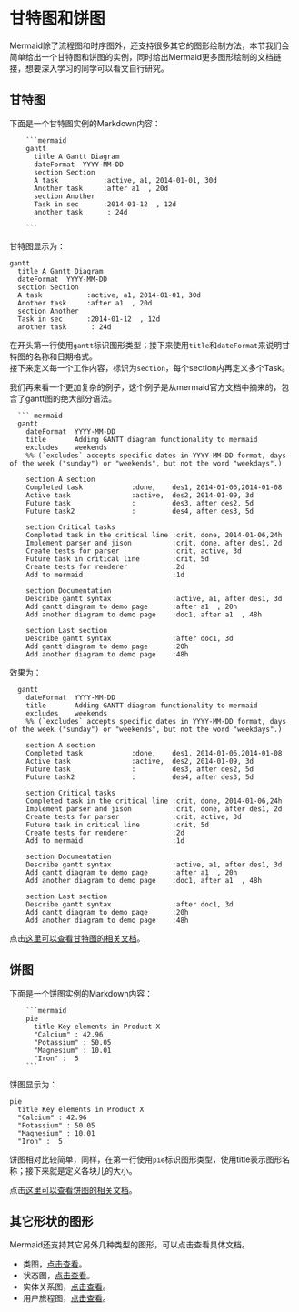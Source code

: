 # 甘特图和饼图

Mermaid除了流程图和时序图外，还支持很多其它的图形绘制方法，本节我们会简单给出一个甘特图和饼图的实例，同时给出Mermaid更多图形绘制的文档链接，想要深入学习的同学可以看文自行研究。

## 甘特图
下面是一个甘特图实例的Markdown内容：

```
    ```mermaid
    gantt
      title A Gantt Diagram
      dateFormat  YYYY-MM-DD
      section Section
      A task           :active, a1, 2014-01-01, 30d
      Another task     :after a1  , 20d
      section Another
      Task in sec      :2014-01-12  , 12d
      another task      : 24d

    ```
```

甘特图显示为：

```mermaid
gantt
  title A Gantt Diagram
  dateFormat  YYYY-MM-DD
  section Section
  A task           :active, a1, 2014-01-01, 30d
  Another task     :after a1  , 20d
  section Another
  Task in sec      :2014-01-12  , 12d
  another task      : 24d
```

在开头第一行使用`gantt`标识图形类型；接下来使用`title`和`dateFormat`来说明甘特图的名称和日期格式。  
接下来定义每一个工作内容，标识为`section`，每个section内再定义多个Task。

我们再来看一个更加复杂的例子，这个例子是从mermaid官方文档中摘来的，包含了gantt图的绝大部分语法。

```
  ``` mermaid
  gantt
    dateFormat  YYYY-MM-DD
    title       Adding GANTT diagram functionality to mermaid
    excludes    weekends
    %% (`excludes` accepts specific dates in YYYY-MM-DD format, days of the week ("sunday") or "weekends", but not the word "weekdays".)

    section A section
    Completed task            :done,    des1, 2014-01-06,2014-01-08
    Active task               :active,  des2, 2014-01-09, 3d
    Future task               :         des3, after des2, 5d
    Future task2              :         des4, after des3, 5d

    section Critical tasks
    Completed task in the critical line :crit, done, 2014-01-06,24h
    Implement parser and jison          :crit, done, after des1, 2d
    Create tests for parser             :crit, active, 3d
    Future task in critical line        :crit, 5d
    Create tests for renderer           :2d
    Add to mermaid                      :1d

    section Documentation
    Describe gantt syntax               :active, a1, after des1, 3d
    Add gantt diagram to demo page      :after a1  , 20h
    Add another diagram to demo page    :doc1, after a1  , 48h

    section Last section
    Describe gantt syntax               :after doc1, 3d
    Add gantt diagram to demo page      :20h
    Add another diagram to demo page    :48h
```

效果为：

``` mermaid
  gantt
    dateFormat  YYYY-MM-DD
    title       Adding GANTT diagram functionality to mermaid
    excludes    weekends
    %% (`excludes` accepts specific dates in YYYY-MM-DD format, days of the week ("sunday") or "weekends", but not the word "weekdays".)

    section A section
    Completed task            :done,    des1, 2014-01-06,2014-01-08
    Active task               :active,  des2, 2014-01-09, 3d
    Future task               :         des3, after des2, 5d
    Future task2              :         des4, after des3, 5d

    section Critical tasks
    Completed task in the critical line :crit, done, 2014-01-06,24h
    Implement parser and jison          :crit, done, after des1, 2d
    Create tests for parser             :crit, active, 3d
    Future task in critical line        :crit, 5d
    Create tests for renderer           :2d
    Add to mermaid                      :1d

    section Documentation
    Describe gantt syntax               :active, a1, after des1, 3d
    Add gantt diagram to demo page      :after a1  , 20h
    Add another diagram to demo page    :doc1, after a1  , 48h

    section Last section
    Describe gantt syntax               :after doc1, 3d
    Add gantt diagram to demo page      :20h
    Add another diagram to demo page    :48h

```

点击[这里可以查看甘特图的相关文档](https://mermaid-js.github.io/mermaid/diagrams-and-syntax-and-examples/gantt.html)。

## 饼图

下面是一个饼图实例的Markdown内容：

```
    ```mermaid
    pie
      title Key elements in Product X
      "Calcium" : 42.96
      "Potassium" : 50.05
      "Magnesium" : 10.01
      "Iron" :  5
    ```
```

饼图显示为：

```mermaid
pie
  title Key elements in Product X
  "Calcium" : 42.96
  "Potassium" : 50.05
  "Magnesium" : 10.01
  "Iron" :  5
```

饼图相对比较简单，同样，在第一行使用`pie`标识图形类型，使用title表示图形名称；接下来就是定义各块儿的大小。

点击[这里可以查看饼图的相关文档](https://mermaid-js.github.io/mermaid/diagrams-and-syntax-and-examples/pie.html)。

## 其它形状的图形

Mermaid还支持其它另外几种类型的图形，可以点击查看具体文档。

+ 类图，[点击查看](https://mermaid-js.github.io/mermaid/diagrams-and-syntax-and-examples/classDiagram.html)。
+ 状态图，[点击查看](https://mermaid-js.github.io/mermaid/diagrams-and-syntax-and-examples/stateDiagram.html)。
+ 实体关系图，[点击查看](https://mermaid-js.github.io/mermaid/diagrams-and-syntax-and-examples/entityRelationshipDiagram.html)。
+ 用户旅程图，[点击查看](https://mermaid-js.github.io/mermaid/diagrams-and-syntax-and-examples/user-journey.html)。